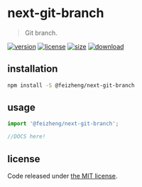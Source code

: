 # next-git-branch
> Git branch.

[![version][version-image]][version-url]
[![license][license-image]][license-url]
[![size][size-image]][size-url]
[![download][download-image]][download-url]

## installation
```bash
npm install -S @feizheng/next-git-branch
```

## usage
```js
import '@feizheng/next-git-branch';

//DOCS here!
```

## license
Code released under [the MIT license](https://github.com/afeiship/next-git-branch/blob/master/LICENSE.txt).

[version-image]: https://img.shields.io/npm/v/@feizheng/next-git-branch
[version-url]: https://npmjs.org/package/@feizheng/next-git-branch

[license-image]: https://img.shields.io/npm/l/@feizheng/next-git-branch
[license-url]: https://github.com/afeiship/next-git-branch/blob/master/LICENSE.txt

[size-image]: https://img.shields.io/bundlephobia/minzip/@feizheng/next-git-branch
[size-url]: https://github.com/afeiship/next-git-branch/blob/master/dist/next-git-branch.min.js

[download-image]: https://img.shields.io/npm/dm/@feizheng/next-git-branch
[download-url]: https://www.npmjs.com/package/@feizheng/next-git-branch
